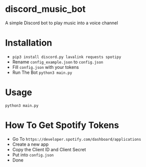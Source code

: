 # discord_music_bot
A simple Discord bot to play music into a voice channel

# Installation
* ```pip3 install discord.py lavalink requests spotipy```
* Rename ```config_example.json``` to ```config.json```
* Fill ```config.json``` with your tokens
* Run The Bot ```python3 main.py``` 

# Usage
```python3 main.py```

# How To Get Spotify Tokens
* Go To ```https://developer.spotify.com/dashboard/applications```
* Create a new app
* Copy the Client ID and Client Secret
* Put into ```config.json```
* Done 
